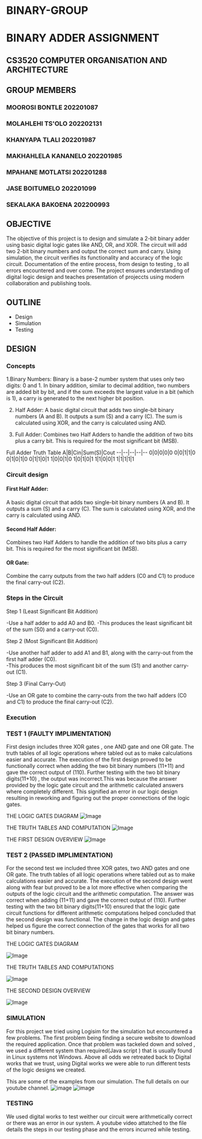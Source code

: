 # BINARY-GROUP
# **BINARY ADDER  ASSIGNMENT**
## CS3520  COMPUTER ORGANISATION AND ARCHITECTURE
## GROUP MEMBERS
### MOOROSI BONTLE 202201087
### MOLAHLEHI TS'OLO 202202131
### KHANYAPA TLALI 202201987
### MAKHAHLELA KANANELO 202201985
### MPAHANE MOTLATSI 202201288
### JASE BOITUMELO 202201099
### SEKALAKA BAKOENA 202200993



## **OBJECTIVE**
The objective of this project is to design and simulate a 2-bit binary adder using basic digital logic gates like AND, OR, and XOR. The circuit will add two 2-bit binary numbers and output the correct sum and carry. Using simulation, the circuit verifies its functionality and accuracy  of the logic circuit.  Documentation of the entire process, from design to testing , to all errors encountered and over come. The project ensures understanding of  digital logic design and teaches presentation of projeccts using modern collaboration and publishing tools.

## **OUTLINE**

- Design
- Simulation 
- Testing

## **DESIGN**
### Concepts

1.Binary Numbers: Binary is a base-2 number system that uses only two digits: 0 and 1. In binary addition, similar to decimal addition, two numbers are added bit by bit, and if the sum exceeds the largest value in a bit (which is 1), a carry is generated to the next higher bit position.

2. Half Adder: A basic digital circuit that adds two single-bit binary numbers (A and B). It outputs a sum (S) and a carry (C). The sum is calculated using XOR, and the carry is calculated using AND.

   
3. Full Adder: Combines two Half Adders to handle the addition of two bits plus a carry bit. This is required for the most significant bit (MSB).

Full Adder Truth Table
A|B|Cin|Sum(S)|Cout
--|--|--|--|--
0|0|0|0|0
0|0|1|1|0
0|1|0|1|0
0|1|1|0|1
1|0|0|1|0
1|0|1|0|1
1|1|0|0|1
1|1|1|1|1

### Circuit design
#### First Half Adder:
 A basic digital circuit that adds two single-bit binary numbers (A and B). It outputs a sum (S) and a carry (C). The sum is calculated using XOR, and the carry is calculated using AND.
#### Second Half Adder:
Combines two Half Adders to handle the addition of two bits plus a carry bit. This is required for the most significant bit (MSB).
#### OR Gate:
Combine the carry outputs from the two half adders (C0 and C1) to produce the final carry-out (C2).

### Steps in the Circuit

Step 1 (Least Significant Bit Addition)

-Use a half adder to add A0 and B0. 
-This produces the least significant bit of the sum (S0) and a carry-out (C0).

Step 2 (Most Significant Bit Addition)

-Use another half adder to add A1 and B1, along with the carry-out from the first half adder (C0).                                 
-This produces the most significant bit of the sum (S1) and another carry-out (C1).

Step 3 (Final Carry-Out)

-Use an OR gate to combine the carry-outs from the two half adders (C0 and C1) to produce the final carry-out (C2).

### Execution
### TEST 1 (FAULTY IMPLIMENTATION)

First design includes three XOR gates , one AND gate and one OR gate. 
The truth tables of all logic operations where tabled out as to make calculations easier and accurate.
The execution of the  first design proved to be functionally correct when adding the two bit binary numbers (11+11) and gave the correct output of (110). 
Further testing with the two bit binary digits(11+10) , the output was incorrect.This was because the answer provided by the logic gate circuit and the arithmetic calculated answers where completely different.
This signified an error in our logic design  resulting in reworking and figuring out the proper connections of the logic gates.

THE LOGIC GATES DIAGRAM
![Image](https://github.com/user-attachments/assets/a6e2e1f8-9022-4798-b2b5-0a3bead27306)

THE TRUTH TABLES AND COMPUTATION
![Image](https://github.com/user-attachments/assets/ceab2cba-a1f6-436c-a56f-442866ff4f08)

THE FIRST DESIGN OVERVIEW
![Image](https://github.com/user-attachments/assets/a9f0af3c-4781-44fc-9c42-d6c1a7965340)

### TEST 2 (PASSED IMPLIMENTATION)

For the second test we included three XOR gates, two AND gates and one OR gate.
The truth tables of all logic operations where tabled out as to make calculations easier and accurate.
The execution of the second design went along with fear but proved to be a lot more effective when comparing the outputs of the logic circuit and the arithmetic computation. The answer was correct when adding (11+11) and gave the correct output of (110). 
Further testing with the two bit binary digits(11+10) ensured that the logic gate circuit functions for different arithmetic computations helped concluded that the second design was functional.
The change in the logic design and gates helped us figure the correct connection of the gates that works for all two bit binary numbers.

THE LOGIC GATES DIAGRAM

![Image](https://github.com/user-attachments/assets/52041b36-c0a1-457b-96d0-3e08c59dba69)

THE TRUTH TABLES AND COMPUTATIONS

![Image](https://github.com/user-attachments/assets/f90f4d58-d748-4c55-9cae-2bc77d0e4844)

THE SECOND DESIGN OVERVIEW

![Image](https://github.com/user-attachments/assets/43fd549b-b29f-4c86-8920-ec2db40a7d0b)


### **SIMULATION**

For this project we tried using Logisim for the simulation but encountered a few problems. The first problem being finding a secure website to download the required application. Once that problem was tackeled down and solved , we used a different system than required(Java script ) that is usually found in Linux systems not Windows.
Above all odds we retreated back to Digital works that we trust, using Digital works we were able to run different tests of the logic designs we created.

This are some of the examples from our simulation. The full details on our youtube channel.
![image](https://github.com/user-attachments/assets/b65a7be8-68fa-4a8c-aade-c1bdc43befd2)
![image](https://github.com/user-attachments/assets/4f6d71c0-c63c-46a9-ba45-bddfafd230ba)

### **TESTING**
We used digital works to test weither our circuit were arithmetically correct or there was an error in our system. A youtube video attatched to the file details the steps in our testing phase and the errors incurred while testing.
